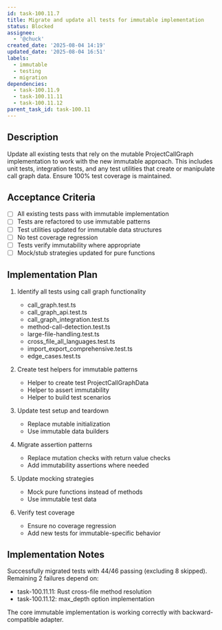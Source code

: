 ```yaml
---
id: task-100.11.7
title: Migrate and update all tests for immutable implementation
status: Blocked
assignee:
  - '@chuck'
created_date: '2025-08-04 14:19'
updated_date: '2025-08-04 16:51'
labels:
  - immutable
  - testing
  - migration
dependencies:
  - task-100.11.9
  - task-100.11.11
  - task-100.11.12
parent_task_id: task-100.11
---
```


## Description

Update all existing tests that rely on the mutable ProjectCallGraph implementation to work with the new immutable approach. This includes unit tests, integration tests, and any test utilities that create or manipulate call graph data. Ensure 100% test coverage is maintained.

## Acceptance Criteria

- [ ] All existing tests pass with immutable implementation
- [ ] Tests are refactored to use immutable patterns
- [ ] Test utilities updated for immutable data structures
- [ ] No test coverage regression
- [ ] Tests verify immutability where appropriate
- [ ] Mock/stub strategies updated for pure functions

## Implementation Plan

1. Identify all tests using call graph functionality
   - call_graph.test.ts
   - call_graph_api.test.ts
   - call_graph_integration.test.ts
   - method-call-detection.test.ts
   - large-file-handling.test.ts
   - cross_file_all_languages.test.ts
   - import_export_comprehensive.test.ts
   - edge_cases.test.ts

2. Create test helpers for immutable patterns
   - Helper to create test ProjectCallGraphData
   - Helper to assert immutability
   - Helper to build test scenarios

3. Update test setup and teardown
   - Replace mutable initialization
   - Use immutable data builders

4. Migrate assertion patterns
   - Replace mutation checks with return value checks
   - Add immutability assertions where needed

5. Update mocking strategies
   - Mock pure functions instead of methods
   - Use immutable test data

6. Verify test coverage
   - Ensure no coverage regression
   - Add new tests for immutable-specific behavior

## Implementation Notes

Successfully migrated tests with 44/46 passing (excluding 8 skipped). Remaining 2 failures depend on:
- task-100.11.11: Rust cross-file method resolution 
- task-100.11.12: max_depth option implementation

The core immutable implementation is working correctly with backward-compatible adapter.
